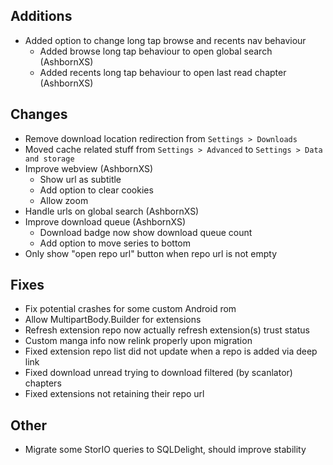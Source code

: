 <!-- Formatting
## Additions

## Changes

## Fixes

## Other
-->
## Additions
- Added option to change long tap browse and recents nav behaviour
  - Added browse long tap behaviour to open global search (AshbornXS)
  - Added recents long tap behaviour to open last read chapter (AshbornXS)

## Changes
- Remove download location redirection from `Settings > Downloads`
- Moved cache related stuff from `Settings > Advanced` to `Settings > Data and storage`
- Improve webview (AshbornXS)
  - Show url as subtitle
  - Add option to clear cookies
  - Allow zoom
- Handle urls on global search (AshbornXS)
- Improve download queue (AshbornXS)
  - Download badge now show download queue count
  - Add option to move series to bottom
- Only show "open repo url" button when repo url is not empty

## Fixes
- Fix potential crashes for some custom Android rom
- Allow MultipartBody.Builder for extensions
- Refresh extension repo now actually refresh extension(s) trust status
- Custom manga info now relink properly upon migration
- Fixed extension repo list did not update when a repo is added via deep link
- Fixed download unread trying to download filtered (by scanlator) chapters
- Fixed extensions not retaining their repo url

## Other
- Migrate some StorIO queries to SQLDelight, should improve stability
